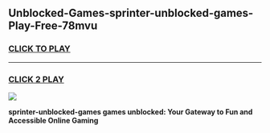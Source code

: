 
## Unblocked-Games-sprinter-unblocked-games-Play-Free-78mvu
<h3>
<a href="https://premium76.site?title=sprinter-unblocked-games&ref=24M">CLICK TO PLAY</a></h3>
<hr>

<h3>
<a href="https://premium76.site?title=sprinter-unblocked-games&ref=24M">CLICK 2 PLAY</a>
  
</h3>

<a href="https://premium76.site?title=sprinter-unblocked-games&ref=24M"><img src="https://clearcache.store/games.png"></a>


**sprinter-unblocked-games games unblocked: Your Gateway to Fun and Accessible Online Gaming**
